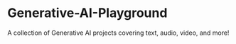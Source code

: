 # Generative-AI-Playground
A collection of Generative AI projects covering text, audio, video, and more!
